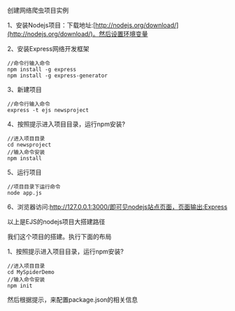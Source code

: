 创建网络爬虫项目实例

1、安装Nodejs项目：下载地址:[http://nodejs.org/download/](http://nodejs.org/download/)。然后设置环境变量

2、安装Express网络开发框架

    //命令行输入命令  
    npm install -g express  
    npm install -g express-generator  

3、新建项目

    //命令行输入命令  
    express -t ejs newsproject  

4、按照提示进入项目目录，运行npm安装?

    //进入项目目录  
    cd newsproject  
    //输入命令安装  
    npm install  

5、运行项目

    //项目目录下运行命令  
    node app.js  

 6、浏览器访问:http://127.0.0.1:3000/即可见nodejs站点页面，页面输出:Express

以上是EJS的nodejs项目大搭建路径

我们这个项目的搭建。执行下面的布局

1、按照提示进入项目目录，运行npm安装?

    //进入项目目录  
    cd MySpiderDemo  
    //输入命令安装  
    npm init  
然后根据提示，来配置package.json的相关信息

